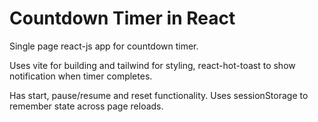 # Countdown Timer in React

Single page react-js app for countdown timer.

Uses vite for building and tailwind for styling, react-hot-toast to show
notification when timer completes.

Has start, pause/resume and reset functionality. Uses sessionStorage to
remember state across page reloads.
